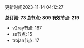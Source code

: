 更新时间2023-11-14 04:12:27

**总订阅: 73**
**总节点: 809**
**有效节点: 219**
- v2ray节点: 187
- ss节点: 15
- trojan节点: 17

